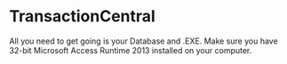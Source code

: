 # TransactionCentral
All you need to get going is your Database and .EXE. Make sure you have 32-bit Microsoft Access Runtime 2013 installed on your computer.
